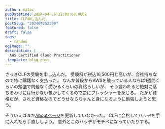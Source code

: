 ```yaml
---
author: matac
pubDatetime: 2024-04-25T22:00:08.000Z
title: CLF申し込んだ
postSlug: "202404252200"
featured: false
draft: false
tags:
  - random
ogImage: ""
description: |
  AWS Certified Cloud Practitioner
_template: blog_post
---
```


さっきCLFの受験を申し込んだ。
受験料が税込16,500円と高いが、会社持ちなので特に躊躇なく支払った。
なんか普段からAWSを触っている人ならば1週間くらいの勉強で問題なく受かるくらいの資格らしいが、
そう言われると絶対に落ちるわけには行かない気がしてくるので逆にプレッシャーを感じる。
たかが資格だが、されど資格なのでどうせならちゃんと身になるように勉強しようと思う。

そういえばまだ[Aboutページ](/about)を更新していなかった。
CLFに合格してバッヂを手に入れたら手直ししよう。
意外とこのバッヂがモチベになっていたりする。
